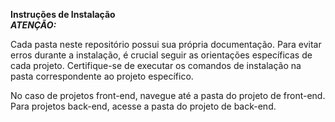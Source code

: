 **Instruções de Instalação**
<br/>
***ATENÇÃO:***

Cada pasta neste repositório possui sua própria documentação. Para evitar erros durante a instalação, é crucial seguir as orientações específicas de cada projeto. Certifique-se de executar os comandos de instalação na pasta correspondente ao projeto específico.

No caso de projetos front-end, navegue até a pasta do projeto de front-end.
Para projetos back-end, acesse a pasta do projeto de back-end.
